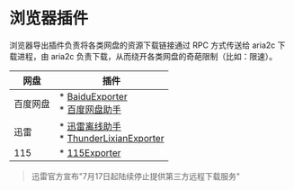 # 浏览器插件

浏览器导出插件负责将各类网盘的资源下载链接通过 RPC 方式传送给 aria2c 下载进程，由 aria2c 负责下载，从而绕开各类网盘的奇葩限制（比如：限速）。

| 网盘     | 插件                                                                                                                                                                                                        |
| -------- | ----------------------------------------------------------------------------------------------------------------------------------------------------------------------------------------------------------- |
| 百度网盘 | * [BaiduExporter](https://github.com/acgotaku/BaiduExporter) <br> * [百度网盘助手](https://chrome.google.com/webstore/detail/baiduexporter/ipajnjoejlgaepegndciepdmfchojhpm?utm_source=chrome-ntp-icon)     |
| 迅雷     | * [迅雷离线助手](https://chrome.google.com/webstore/detail/thunderlixianassistant/eehlmkfpnagoieibahhcghphdbjcdmen?hl=zh-CN) <br> * [ThunderLixianExporter](https://github.com/binux/ThunderLixianExporter) |
| 115      | * [115Exporter](https://github.com/acgotaku/115)                                                                                                                                                            |

> 迅雷官方宣布"7月17日起陆续停止提供第三方远程下载服务"
